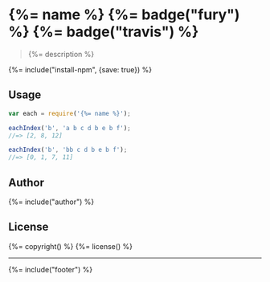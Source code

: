 # {%= name %} {%= badge("fury") %} {%= badge("travis") %}

> {%= description %}

{%= include("install-npm", {save: true}) %}

## Usage

```js
var each = require('{%= name %}');

eachIndex('b', 'a b c d b e b f');
//=> [2, 8, 12]

eachIndex('b', 'bb c d b e b f');
//=> [0, 1, 7, 11]
```

## Author
{%= include("author") %}

## License
{%= copyright() %}
{%= license() %}

***

{%= include("footer") %}